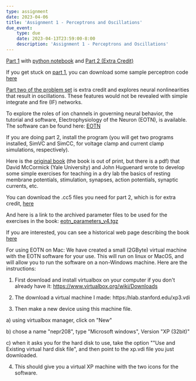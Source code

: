 ```yaml
---
type: assignment
date: 2023-04-06
title: 'Assignment 1 - Perceptrons and Oscillations'
due_event: 
    type: due
    date: 2023-04-13T23:59:00-8:00
    description: 'Assignment 1 - Perceptrons and Oscillations'
---
```


[Part 1](../static_files/problem_sets/ProblemSetPerceptrons.pdf) with [python notebook](https://colab.research.google.com/drive/1eSSMoC9pAhg6rIx9leeD_5otvGko8LbT?usp=sharing) and [Part 2 (Extra Credit)](../static_files/problem_sets/ps1_part2_extra_credit.pdf)

If you get stuck on [part 1](../static_files/problem_sets/ProblemSetPerceptrons.pdf), you can download some sample perceptron code [here](../static_files/code/BinaryPerceptronSampleCode.m)

[Part two of the problem set](../static_files/problem_sets/ps1_part2_extra_credit.pdf) is extra credit and explores neural nonlinearities that result in oscillations. These features would not be revealed with simple integrate and fire (IF) networks.

To explore the roles of ion channels in governing neural behavior, the tutorial and software, Electrophysiology of the Neuron (EOTN), is available. The software can be found here: [EOTN](https://huguenardlab.stanford.edu/eotn/)

If you are doing part 2, install the program (you will get two programs installed, SimVC and SimCC, for voltage clamp and current clamp simulations, respectively).

Here is the [original book](https://hlab.stanford.edu/eotn/ELECTROPHYSIOLOGY%20OF%20THE%20NEURON.pdf) (the book is out of print, but there is a pdf) that David McCormick (Yale University) and John Huguenard wrote to develop some simple exercises for teaching in a dry lab the basics of resting membrane potentials, stimulation, synapses, action potentials, synaptic currents, etc.

You can download the .cc5 files you need for part 2, which is for extra credit, [here](../static_files/code/ps1_pt2_exp1.cc5)

And here is a link to the archived parameter files to be used for the exercises in the book: [eotn_parameters_v4.tgz](../static_files/code/eotn_parameters_v4.tgz)

If you are interested, you can see a historical web page describing the book [here](http://eotn.stanford.edu)

For using EOTN on Mac:
We have created a small (2GByte) virtual machine with the EOTN software for your use.  This will run on linux or MacOS, and will allow you to run the software on a non-Windows machine.  Here are the instructions:

1) First download and install virtualbox on your computer if you don't already have it: https://www.virtualbox.org/wiki/Downloads

2) The download a virtual machine I made: https:/hlab.stanford.edu/xp3.vdi

3) Then make a new device using this machine file.

  a) using virtualbox manager, click on "New"

  b) chose a name "nepr208", type "Microsoft windows", Version "XP (32bit)"

  c) when it asks you for the hard disk to use, take the option ""Use and Existing virtual hard disk file", and then point to the xp.vdi file you just downloaded.

4) This should give you a virtual XP machine with the two icons for the software.
